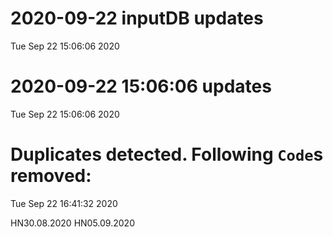 
# 2020-09-22 inputDB updates 
 Tue Sep 22 15:06:06 2020 


# 2020-09-22 15:06:06 updates 
 Tue Sep 22 15:06:06 2020 


# Duplicates detected. Following `Code`s removed: 
 Tue Sep 22 16:41:32 2020 

HN30.08.2020
HN05.09.2020